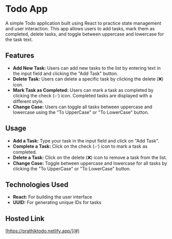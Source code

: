 # Todo App

A simple Todo application built using React to practice state management and user interaction. This app allows users to add tasks, mark them as completed, delete tasks, and toggle between uppercase and lowercase for the task text.

## Features

- **Add New Task:** Users can add new tasks to the list by entering text in the input field and clicking the "Add Task" button.
- **Delete Task:** Users can delete a specific task by clicking the delete (❌) icon.
- **Mark Task as Completed:** Users can mark a task as completed by clicking the check (✅) icon. Completed tasks are displayed with a different style.
- **Change Case:** Users can toggle all tasks between uppercase and lowercase using the "To UpperCase" or "To LowerCase" button.

## Usage

- **Add a Task:** Type your task in the input field and click on "Add Task".
- **Complete a Task:** Click on the check (✅) icon to mark a task as completed.
- **Delete a Task:** Click on the delete (❌) icon to remove a task from the list.
- **Change Case:** Toggle between uppercase and lowercase for all tasks by clicking the "To UpperCase" or "To LowerCase" button.

## Technologies Used

- **React:** For building the user interface
- **UUID:** For generating unique IDs for tasks

## Hosted Link

[https://prathiktodo.netlify.app/](#)  



